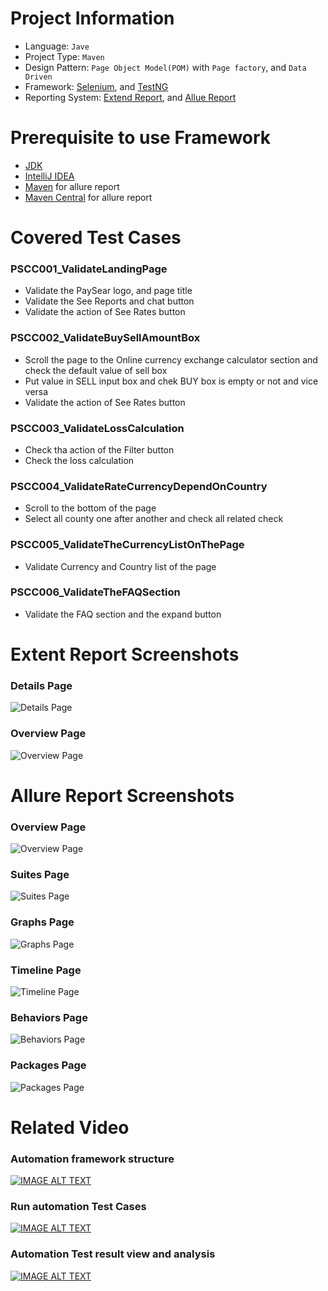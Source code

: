 # Project Information
* Language: `Jave`
* Project Type: `Maven`
* Design Pattern: `Page Object Model(POM)` with `Page factory`, and  `Data Driven`
* Framework: [Selenium](https://www.selenium.dev/), and [TestNG](http://testng.org/doc/documentation-main.html)
* Reporting System: [Extend Report](http://extentreports.com/), and [Allue Report](http://allure.qatools.ru/)

# Prerequisite to use Framework 
* [JDK](http://www.oracle.com/technetwork/java/javase/downloads/index.html)
* [IntelliJ IDEA](https://www.jetbrains.com/idea/download/#section=windows)
* [Maven](https://maven.apache.org/download.cgi) for allure report
* [Maven Central](https://maven.apache.org/download.cgi) for allure report

# Covered Test Cases
### PSCC001_ValidateLandingPage 
- Validate the PaySear logo, and page title 
- Validate the See Reports and chat button
- Validate the action of See Rates button

### PSCC002_ValidateBuySellAmountBox
* Scroll the page to the Online currency exchange calculator section and check the default value of sell box 
* Put value in SELL input box and chek BUY box is empty or not and vice versa 
* Validate the action of See Rates button
    
### PSCC003_ValidateLossCalculation
* Check tha action of the Filter button 
* Check the loss calculation

### PSCC004_ValidateRateCurrencyDependOnCountry
* Scroll to the bottom of the page 
* Select all county one after another and check all related check

### PSCC005_ValidateTheCurrencyListOnThePage
* Validate Currency and Country list of the page 

### PSCC006_ValidateTheFAQSection
* Validate the FAQ section and the expand button 

# Extent Report Screenshots 
### Details Page
![Details Page](/report_ss/ER_SS_01.png "Details Page")
### Overview Page
![Overview Page](/report_ss/ER_SS_02.png "Overview Page")

# Allure Report Screenshots 
### Overview Page
![Overview Page](/report_ss/AR01.png "Overview Page")
### Suites Page
![Suites Page](/report_ss/AR02.png "Suites Page")
### Graphs Page
![Graphs Page](/report_ss/AR03.png "Graphs Page")
### Timeline Page
![Timeline Page](/report_ss/AR04.png "Timeline Page")
### Behaviors Page
![Behaviors Page](/report_ss/AR05.png "Behaviors Page")
### Packages Page
![Packages Page](/report_ss/AR06.png "Packages Page")

# Related Video 
### Automation framework structure

[![IMAGE ALT TEXT](/report_ss/p5.png)](https://www.loom.com/share/7f203db157864ad683714a6d8d34b6d5 "Video Title")


### Run automation Test Cases

[![IMAGE ALT TEXT](/report_ss/p5.png)](https://www.loom.com/share/1fb8aa70003a47af9b343a36ffb3a5b8 "Video Title")

### Automation Test result view and analysis 

[![IMAGE ALT TEXT](/report_ss/p5.png)](https://www.loom.com/share/5014a6f67ea843d4925ac7ce758219c9 "Video Title")






